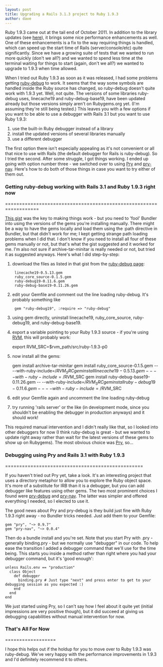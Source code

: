 ```yaml
---
layout: post
title: Upgrading a Rails 3.1.3 project to Ruby 1.9.3
author: dave
---
```

Ruby 1.9.3 came out at the tail end of October 2011. In addition to the library updates (see [here](http://www.ruby-lang.org/en/news/2011/10/31/ruby-1-9-3-p0-is-released/)),
it brings some nice performance enhancements as well. One of these enhancements is a fix to the way requiring things is handled, which can speed up the start time of
Rails (server/console/etc) quite significantly. Since we have a growing suite of tests that we wanted to run more quickly (don't we all?) and we wanted to spend less time
at the terminal waiting for things to start (again, don't we all?) we wanted to upgrade to 1.9.3 when time allowed.

When I tried out Ruby 1.9.3 as soon as it was released, I had some problems getting [ruby-debug](http://bashdb.sourceforge.net/ruby-debug.html) to work. It seems that the way
some symbols are handled inside the Ruby source has changed, so ruby-debug doesn't quite work with 1.9.3 yet. Well, not quite. The versions of some libraries ruby-debug uses,
linecache19 and ruby-debug-base19, have been updated already but those versions simply aren't on Rubygems.org yet. (I'm assuming they're still being tested.) This leaves you with 
a few options if you want to be able to use a debugger with Rails 3.1 but you want to use Ruby 1.9.3:

1. use the built-in Ruby debugger instead of a library
2. install the updated versions of several libraries manually
3. use a different debugger

The first option there isn't especially appealing as it's not convenient or all that nice to use with Rails (the default debugger for Rails is ruby-debug). So I tried the second. After some
struggle, I got things working. I ended up going with option number three - we switched over to using [Pry](http://pry.github.com/) and [pry-nav](https://github.com/nixme/pry-nav). Here's how to do both of those
things in case you want to try either of them out.

### Getting ruby-debug working with Rails 3.1 and Ruby 1.9.3 right now
==================================================================

[This gist](https://gist.github.com/1331533) was the key to making things work - but you need to 'fool' Bundler into using the versions of the gems
you're installing manually. There might be a way to have the gems locally and load them using the :path directive in Bundler, but that didn't work for me; I kept getting strange
path loading problems when I did that. I don't know if you need to install all four of these gems manually or not, but that's what the gist suggested and it worked for me. I'm also
not sure if archive-tar-minitar is really needed or not, but tried it as suggested anyways.
Here's what I did step-by-step:

1) download the files as listed in that gist from the [ruby-debug page](http://rubyforge.org/projects/ruby-debug19/):

        linecache19-0.5.13.gem
        ruby_core_source-0.1.5.gem
        ruby-debug19-0.11.6.gem
        ruby-debug-base19-0.11.26.gem

2) edit your Gemfile and comment out the line loading ruby-debug. It's probably something like

        gem "ruby-debug19", :require => "ruby-debug"

3) using gem directly, uninstall linecache19, ruby_core_source, ruby-debug19, and ruby-debug-base19.

4) export a variable pointing to your Ruby 1.9.3 source - if you're using [RVM](http://beginrescueend.com/), this will probably work:

    export RVM_SRC=$rvm_path/src/ruby-1.9.3-p0

5) now install all the gems:

    gem install archive-tar-minitar
    gem install ruby_core_source-0.1.5.gem -- --with-ruby-include=/$RVM_SRC
    gem install linecache19-0.5.13.gem -- --with-ruby-include=/$RVM_SRC
    gem install ruby-debug-base19-0.11.26.gem -- --with-ruby-include=/$RVM_SRC
    gem install ruby-debug19-0.11.6.gem -- --with-ruby-include=/$RVM_SRC

6) edit your Gemfile again and uncomment the line loading ruby-debug

7) try running 'rails server' or the like (in development mode, since you shouldn't be enabling the debugger in production anyways) and it should work!

This required manual intervention and I didn't really like that, so I looked into other debuggers for now (I think ruby-debug is great - but we wanted to update right away rather than
wait for the latest versions of these gems to show up on Rubygems). The most obvious choice was [Pry](http://pry.github.com/), so...


### Debugging using Pry and Rails 3.1 with Ruby 1.9.3
=================================================

If you haven't tried out Pry yet, take a look. It's an interesting project that uses a directory metaphor to allow you to explore the Ruby object space. It's more of a 
substitute for IRB than it is a debugger, but you can add debugger like features using other gems. The two most prominent choices I found were [pry-debug](https://github.com/Mon-Ouie/pry_debug) and [pry-nav](https://github.com/nixme/pry-nav). The latter was simpler and offered everything I needed, so I elected to use it.

The good news about Pry and pry-debug is they build just fine with Ruby 1.9.3 right away - no Bundler tricks needed. Just add them to your Gemfile:

    gem "pry", "~> 0.9.7"
    gem "pry-nav", "~> 0.0.4"
    
Then do a bundle install and you're set. Note that you start Pry with <some object>.pry - generally binding.pry - but we normally use "debugger" in our code. To help ease the transition I added a debugger command that we'll use for the time being. This starts you inside a method rather than right where you had your debugger command, but it's 'good enough':

    unless Rails.env == "production"
      class Object
        def debugger
          binding.pry # Just type "next" and press enter to get to your debugging session as you expected :)
        end
      end
    end
    
We just started using Pry, so I can't say how I feel about it quite yet (initial impressions are very positive though), but it did succeed at giving us debugging capabilities
without manual intervention for now.

### That's All For Now
==================
 
I hope this helps out if the holdup for you to move over to Ruby 1.9.3 was ruby-debug. We've very happy with the performance improvements in 1.9.3 and I'd definitely recommend it to others.
